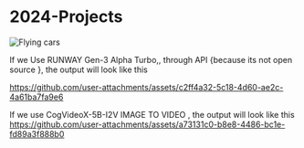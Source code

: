 # 2024-Projects


![Flying cars](https://github.com/user-attachments/assets/6a35e7df-85ed-49e8-82fe-00f60aa9f015)


If we Use RUNWAY Gen-3 Alpha Turbo,, through API {because its not open source }, the output will look like this

https://github.com/user-attachments/assets/c2ff4a32-5c18-4d60-ae2c-4a61ba7fa9e6


If we use CogVideoX-5B-I2V IMAGE TO VIDEO , the output will look like this
https://github.com/user-attachments/assets/a73131c0-b8e8-4486-bc1e-fd89a3f888b0


